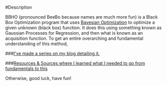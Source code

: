 #Description 

BBHO (pronounced BeeBo because names are much more fun) is a Black Box Optimization program that uses [Bayesian Optimization](https://arxiv.org/pdf/1206.2944.pdf) to optimize a given unknown (black box) function. It does this using something known as Gaussian Processes for Regression, and then what is known as an acquisition function. To get an entire overarching and fundamental understanding of this method, 

###[I've made a series on my blog detailing it.](https://dark-element.com/2016/10/10/bayesian-optimization-of-black-box-functions/)

###[Resources & Sources where I learned what I needed to go from fundamentals to this](https://dark-element.com/2016/10/14/bayesian-optimization-of-black-box-functions-appendix-and-sources-resources/#resources-sources)

Otherwise, good luck, have fun!
